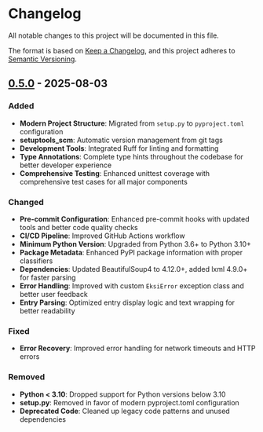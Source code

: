 # Changelog

All notable changes to this project will be documented in this file.

The format is based on [Keep a Changelog](https://keepachangelog.com/en/1.0.0/),
and this project adheres to [Semantic Versioning](https://semver.org/spec/v2.0.0.html).

## [0.5.0] - 2025-08-03

### Added
- **Modern Project Structure**: Migrated from `setup.py` to `pyproject.toml` configuration
- **setuptools_scm**: Automatic version management from git tags
- **Development Tools**: Integrated Ruff for linting and formatting
- **Type Annotations**: Complete type hints throughout the codebase for better developer experience
- **Comprehensive Testing**: Enhanced unittest coverage with comprehensive test cases for all major components

### Changed
- **Pre-commit Configuration**: Enhanced pre-commit hooks with updated tools and better code quality checks
- **CI/CD Pipeline**: Improved GitHub Actions workflow
- **Minimum Python Version**: Upgraded from Python 3.6+ to Python 3.10+
- **Package Metadata**: Enhanced PyPI package information with proper classifiers
- **Dependencies**: Updated BeautifulSoup4 to 4.12.0+, added lxml 4.9.0+ for faster parsing
- **Error Handling**: Improved with custom `EksiError` exception class and better user feedback
- **Entry Parsing**: Optimized entry display logic and text wrapping for better readability

### Fixed
- **Error Recovery**: Improved error handling for network timeouts and HTTP errors

### Removed
- **Python < 3.10**: Dropped support for Python versions below 3.10
- **setup.py**: Removed in favor of modern pyproject.toml configuration
- **Deprecated Code**: Cleaned up legacy code patterns and unused dependencies

[0.5.0]: https://github.com/furkanonder/eksigundem/releases/tag/v0.5.0
